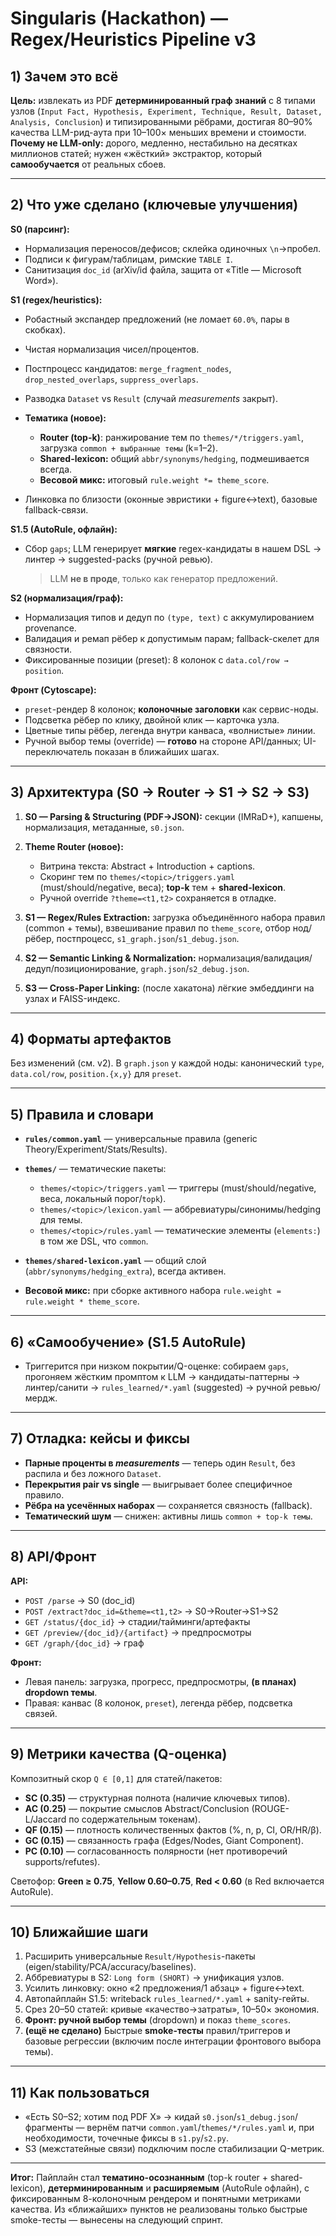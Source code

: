 # Singularis (Hackathon) — Regex/Heuristics Pipeline v3

## 1) Зачем это всё

**Цель:** извлекать из PDF **детерминированный граф знаний** с 8 типами узлов (`Input Fact, Hypothesis, Experiment, Technique, Result, Dataset, Analysis, Conclusion`) и типизированными рёбрами, достигая 80–90% качества LLM-рид-аута при 10–100× меньших времени и стоимости.
**Почему не LLM-only:** дорого, медленно, нестабильно на десятках миллионов статей; нужен «жёсткий» экстрактор, который **самообучается** от реальных сбоев.

---

## 2) Что уже сделано (ключевые улучшения)

**S0 (парсинг):**

* Нормализация переносов/дефисов; склейка одиночных `\n`→пробел.
* Подписи к фигурам/таблицам, римские `TABLE I`.
* Санитизация `doc_id` (arXiv/id файла, защита от «Title — Microsoft Word»).

**S1 (regex/heuristics):**

* Робастный экспандер предложений (не ломает `60.0%`, пары в скобках).
* Чистая нормализация чисел/процентов.
* Постпроцесс кандидатов: `merge_fragment_nodes`, `drop_nested_overlaps`, `suppress_overlaps`.
* Разводка `Dataset` vs `Result` (случай *measurements* закрыт).
* **Тематика (новое):**

  * **Router (top-k)**: ранжирование тем по `themes/*/triggers.yaml`, загрузка `common + выбранные темы` (k=1–2).
  * **Shared-lexicon:** общий `abbr/synonyms/hedging`, подмешивается всегда.
  * **Весовой микс:** итоговый `rule.weight *= theme_score`.
* Линковка по близости (оконные эвристики + figure↔text), базовые fallback-связи.

**S1.5 (AutoRule, офлайн):**

* Сбор `gaps`; LLM генерирует **мягкие** regex-кандидаты в нашем DSL → линтер → suggested-packs (ручной ревью).

  > LLM **не в проде**, только как генератор предложений.

**S2 (нормализация/граф):**

* Нормализация типов и дедуп по `(type, text)` с аккумулированием provenance.
* Валидация и ремап рёбер к допустимым парам; fallback-скелет для связности.
* Фиксированные позиции (preset): 8 колонок с `data.col/row → position`.

**Фронт (Cytoscape):**

* `preset`-рендер 8 колонок; **колоночные заголовки** как сервис-ноды.
* Подсветка рёбер по клику, двойной клик — карточка узла.
* Цветные типы рёбер, легенда внутри канваса, «волнистые» линии.
* Ручной выбор темы (override) — **готово** на стороне API/данных; UI-переключатель показан в ближайших шагах.

---

## 3) Архитектура (S0 → Router → S1 → S2 → S3)

1. **S0 — Parsing & Structuring (PDF→JSON):** секции (IMRaD+), капшены, нормализация, метаданные, `s0.json`.
2. **Theme Router (новое):**

   * Витрина текста: Abstract + Introduction + captions.
   * Скоринг тем по `themes/<topic>/triggers.yaml` (must/should/negative, веса); **top-k** тем + **shared-lexicon**.
   * Ручной override `?theme=<t1,t2>` сохраняется в отладке.
3. **S1 — Regex/Rules Extraction:** загрузка объединённого набора правил (common + темы), взвешивание правил по `theme_score`, отбор нод/рёбер, постпроцесс, `s1_graph.json`/`s1_debug.json`.
4. **S2 — Semantic Linking & Normalization:** нормализация/валидация/дедуп/позиционирование, `graph.json`/`s2_debug.json`.
5. **S3 — Cross-Paper Linking:** (после хакатона) лёгкие эмбеддинги на узлах и FAISS-индекс.

---

## 4) Форматы артефактов

Без изменений (см. v2). В `graph.json` у каждой ноды: канонический `type`, `data.col/row`, `position.{x,y}` для `preset`.

---

## 5) Правила и словари

* **`rules/common.yaml`** — универсальные правила (generic Theory/Experiment/Stats/Results).
* **`themes/`** — тематические пакеты:

  * `themes/<topic>/triggers.yaml` — триггеры (must/should/negative, веса, локальный порог/`topk`).
  * `themes/<topic>/lexicon.yaml` — аббревиатуры/синонимы/hedging для темы.
  * `themes/<topic>/rules.yaml` — тематические элементы (`elements:`) в том же DSL, что `common`.
* **`themes/shared-lexicon.yaml`** — общий слой (`abbr/synonyms/hedging_extra`), всегда активен.
* **Весовой микс:** при сборке активного набора `rule.weight = rule.weight * theme_score`.

---

## 6) «Самообучение» (S1.5 AutoRule)

* Триггерится при низком покрытии/Q-оценке: собираем `gaps`, прогоняем жёстким промптом к LLM → кандидаты-паттерны → линтер/санити → `rules_learned/*.yaml` (suggested) → ручной ревью/мердж.

---

## 7) Отладка: кейсы и фиксы

* **Парные проценты в *measurements*** — теперь один `Result`, без распила и без ложного `Dataset`.
* **Перекрытия pair vs single** — выигрывает более специфичное правило.
* **Рёбра на усечённых наборах** — сохраняется связность (fallback).
* **Тематический шум** — снижен: активны лишь `common + top-k темы`.

---

## 8) API/Фронт

**API:**

* `POST /parse` → S0 (doc_id)
* `POST /extract?doc_id=&theme=<t1,t2>` → S0→Router→S1→S2
* `GET /status/{doc_id}` → стадии/тайминги/артефакты
* `GET /preview/{doc_id}/{artifact}` → предпросмотры
* `GET /graph/{doc_id}` → граф

**Фронт:**

* Левая панель: загрузка, прогресс, предпросмотры, **(в планах) dropdown темы**.
* Правая: канвас (8 колонок, `preset`), легенда рёбер, подсветка связей.

---

## 9) Метрики качества (Q-оценка)

Композитный скор `Q ∈ [0,1]` для статей/пакетов:

* **SC (0.35)** — структурная полнота (наличие ключевых типов).
* **AC (0.25)** — покрытие смыслов Abstract/Conclusion (ROUGE-L/Jaccard по содержательным токенам).
* **QF (0.15)** — плотность количественных фактов (%, n, p, CI, OR/HR/β).
* **GC (0.15)** — связанность графа (Edges/Nodes, Giant Component).
* **PC (0.10)** — согласованность полярности (нет противоречий supports/refutes).

Светофор: **Green ≥ 0.75**, **Yellow 0.60–0.75**, **Red < 0.60** (в Red включается AutoRule).

---

## 10) Ближайшие шаги

1. Расширить универсальные `Result/Hypothesis`-пакеты (eigen/stability/PCA/accuracy/baselines).
2. Аббревиатуры в S2: `Long form (SHORT)` → унификация узлов.
3. Усилить линковку: окно «2 предложения/1 абзац» + figure↔text.
4. Автопайплайн S1.5: writeback `rules_learned/*.yaml` + sanity-гейты.
5. Срез 20–50 статей: кривые «качество→затраты», 10–50× экономия.
6. **Фронт: ручной выбор темы** (dropdown) и показ `theme_scores`.
7. **(ещё не сделано)** Быстрые **smoke-тесты** правил/триггеров и базовые регрессии (включим после интеграции фронтового выбора темы).

---

## 11) Как пользоваться

* «Есть S0–S2; хотим под PDF X» → кидай `s0.json`/`s1_debug.json`/фрагменты — вернём патчи `common.yaml`/`themes/*/rules.yaml` и, при необходимости, точечные фиксы в `s1.py`/`s2.py`.
* S3 (межстатейные связи) подключим после стабилизации Q-метрик.

---

**Итог:** Пайплайн стал **тематино-осознанным** (top-k router + shared-lexicon), **детерминированным** и **расширяемым** (AutoRule офлайн), с фиксированным 8-колоночным рендером и понятными метриками качества. Из «ближайших» пунктов не реализованы только быстрые smoke-тесты — вынесены на следующий спринт.
